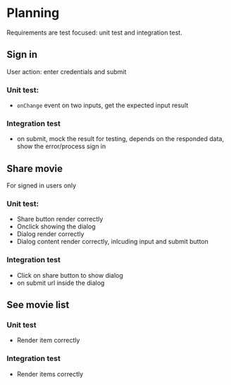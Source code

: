 # Planning

Requirements are test focused: unit test and integration test.

## Sign in
User action: enter credentials and submit

### Unit test:
- `onChange` event on two inputs, get the expected input result

### Integration test
- on submit, mock the result for testing, depends on the responded data, show the error/process sign in


## Share movie

For signed in users only

### Unit test:
- Share button render correctly
- Onclick showing the dialog
- Dialog render correctly
- Dialog content render correctly, inlcuding input and submit button

### Integration test
- Click on share button to show dialog
- on submit url inside the dialog

## See movie list

### Unit test
- Render item correctly

### Integration test
- Render items correctly